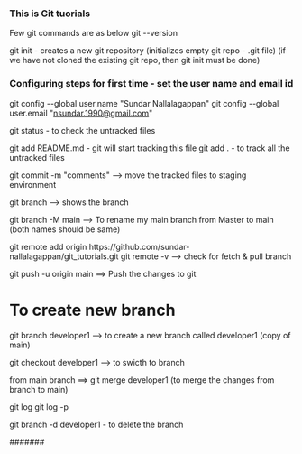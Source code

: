 ### This is Git tuorials 

Few git commands are as below
git --version

git init - creates a new git repository (initializes empty git repo - .git file)
(if we have not cloned the existing git repo, then git init must be done)


### Configuring steps for first time - set the user name and email id
git config --global user.name "Sundar Nallalagappan"
git config --global user.email "nsundar.1990@gmail.com"

git status - to check the untracked files

git add README.md - git will start tracking this file
git add .         - to track all the untracked files


git commit -m "comments"  --> move the tracked files to staging environment


git branch --> shows the branch

git branch -M main --> To rename my main branch from Master to main (both names should be same)

<For the first time commit only>
git remote add origin https://github.com/sundar-nallalagappan/git_tutorials.git
git remote -v --> check for fetch & pull branch
</>

git push -u origin main  ==> Push the changes to git

# To create new branch
git branch developer1 --> to create a new branch called developer1 (copy of main)

git checkout developer1 --> to swicth to branch

from main branch ==> git merge developer1 (to merge the changes from branch to main)

git log
git log -p

git branch -d developer1 - to delete the branch


####### 

